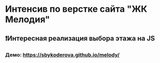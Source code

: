 # Интенсив по верстке сайта "ЖК Мелодия"
## ❗Интересная реализация выбора этажа на JS
### Демо: https://sbykoderova.github.io/melody/
